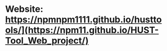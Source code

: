 # Website: https://npmnpm1111.github.io/husttools/](https://npm11.github.io/HUST-Tool_Web_project/)
